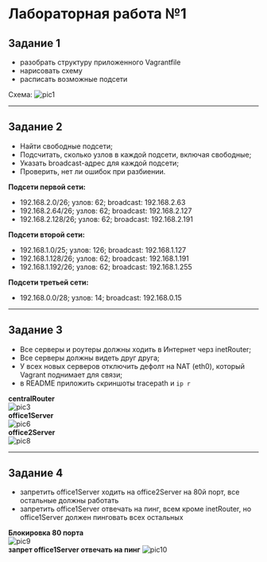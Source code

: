 # Лабораторная работа №1
## Задание 1
- разобрать структуру приложенного Vagrantfile
- нарисовать схему
- расписать возможные подсети


Схема:
![pic1](https://i.ibb.co/M1BT7JK/Capture.png)

---
## Задание 2
- Найти свободные подсети;
- Подсчитать, сколько узлов в каждой подсети, включая свободные;
- Указать broadcast-адрес для каждой подсети;
- Проверить, нет ли ошибок при разбиении.


**Подсети первой сети:**
- 192.168.2.0/26; узлов: 62; broadcast: 192.168.2.63
- 192.168.2.64/26; узлов: 62; broadcast: 192.168.2.127
- 192.168.2.128/26; узлов: 62; broadcast: 192.168.2.191


**Подсети второй сети:**
- 192.168.1.0/25; узлов: 126; broadcast: 192.168.1.127
- 192.168.1.128/26; узлов: 62; broadcast: 192.168.1.191
- 192.168.1.192/26; узлов: 62; broadcast: 192.168.1.255


**Подсети третьей сети:**
- 192.168.0.0/28; узлов: 14; broadcast: 192.168.0.15

---
## Задание 3
- Все серверы и роутеры должны ходить в Интернет черз inetRouter;
- Все серверы должны видеть друг друга;
- У всех новых серверов отключить дефолт на NAT (eth0), который Vagrant поднимает для связи;
- в README приложить скриншоты tracepath и `ip r`


**centralRouter**  
![pic3](https://i.ibb.co/sjzkkj9/Capture.png)  
**office1Server**  
![pic6](https://i.ibb.co/nQ9MyXs/Capture.png)  
**office2Server**  
![pic8](https://i.ibb.co/6mch0w0/Capture.png)  

---
## Задание 4
- запретить office1Server ходить на office2Server на 80й порт, все остальные должны работать
- запретить office1Server отвечать на пинг, всем кроме inetRouter, но office1Server должен пинговать всех остальных


**Блокировка 80 порта**  
![pic9](https://i.ibb.co/wYZzL33/Capture.png)  
**запрет office1Server отвечать на пинг**
![pic10](https://i.ibb.co/vHd5KsR/Capture.png)  
